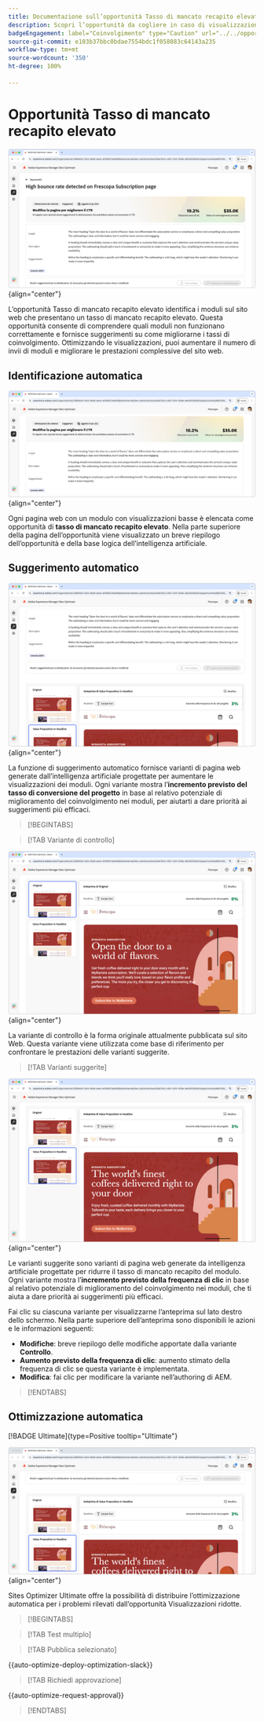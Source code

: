 ```yaml
---
title: Documentazione sull’opportunità Tasso di mancato recapito elevato
description: Scopri l’opportunità da cogliere in caso di visualizzazioni basse e come utilizzarla per migliorare il coinvolgimento con i moduli sul tuo sito web.
badgeEngagement: label="Coinvolgimento" type="Caution" url="../../opportunity-types/engagement.md" tooltip="Coinvolgimento"
source-git-commit: e103b37bbc0bdae7554bdc1f058083c64143a235
workflow-type: tm+mt
source-wordcount: '350'
ht-degree: 100%

---
```



# Opportunità Tasso di mancato recapito elevato

![Opportunità Tasso di mancato recapito elevato](./assets/high-bounce-rate/hero.png){align="center"}

L’opportunità Tasso di mancato recapito elevato identifica i moduli sul sito web che presentano un tasso di mancato recapito elevato. Questa opportunità consente di comprendere quali moduli non funzionano correttamente e fornisce suggerimenti su come migliorarne i tassi di coinvolgimento. Ottimizzando le visualizzazioni, puoi aumentare il numero di invii di moduli e migliorare le prestazioni complessive del sito web.

## Identificazione automatica

![Identificazione automatica Tasso di mancato recapito elevato](./assets/high-bounce-rate/auto-identify.png){align="center"}

Ogni pagina web con un modulo con visualizzazioni basse è elencata come opportunità di **tasso di mancato recapito elevato**. Nella parte superiore della pagina dell’opportunità viene visualizzato un breve riepilogo dell’opportunità e della base logica dell’intelligenza artificiale.

## Suggerimento automatico

![Suggerimento automatico per Tasso di mancato recapito elevato](./assets/high-bounce-rate/auto-suggest.png){align="center"}

La funzione di suggerimento automatico fornisce varianti di pagina web generate dall’intelligenza artificiale progettate per aumentare le visualizzazioni dei moduli. Ogni variante mostra l’**incremento previsto del tasso di conversione del progetto** in base al relativo potenziale di miglioramento del coinvolgimento nei moduli, per aiutarti a dare priorità ai suggerimenti più efficaci.

>[!BEGINTABS]

>[!TAB Variante di controllo]

![Varianti originali](./assets/high-bounce-rate/original-variation.png){align="center"}

La variante di controllo è la forma originale attualmente pubblicata sul sito Web. Questa variante viene utilizzata come base di riferimento per confrontare le prestazioni delle varianti suggerite.

>[!TAB Varianti suggerite]

![Varianti suggerite](./assets/high-bounce-rate/suggested-variations.png){align="center"}

Le varianti suggerite sono varianti di pagina web generate da intelligenza artificiale progettate per ridurre il tasso di mancato recapito del modulo. Ogni variante mostra l’**incremento previsto della frequenza di clic** in base al relativo potenziale di miglioramento del coinvolgimento nei moduli, che ti aiuta a dare priorità ai suggerimenti più efficaci.

Fai clic su ciascuna variante per visualizzarne l’anteprima sul lato destro dello schermo. Nella parte superiore dell’anteprima sono disponibili le azioni e le informazioni seguenti:

* **Modifiche**: breve riepilogo delle modifiche apportate dalla variante **Controllo**.
* **Aumento previsto della frequenza di clic**: aumento stimato della frequenza di clic se questa variante è implementata.
* **Modifica**: fai clic per modificare la variante nell’authoring di AEM.

>[!ENDTABS]

## Ottimizzazione automatica

[!BADGE Ultimate]{type=Positive tooltip="Ultimate"}

![Ottimizzazione automatica del tasso di mancato recapito elevato](./assets/high-bounce-rate/auto-optimize.png){align="center"}

Sites Optimizer Ultimate offre la possibilità di distribuire l’ottimizzazione automatica per i problemi rilevati dall’opportunità Visualizzazioni ridotte.

>[!BEGINTABS]

>[!TAB Test multiplo]


>[!TAB Pubblica selezionato]

{{auto-optimize-deploy-optimization-slack}}

>[!TAB Richiedi approvazione]

{{auto-optimize-request-approval}}

>[!ENDTABS]

